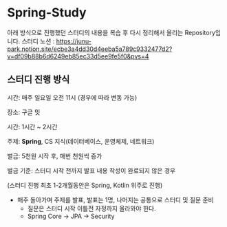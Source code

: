 # Spring-Study
아래 방식으로 진행했던 스터디의 내용을 복습 후 다시 정리해서 올리는 Repository입니다.
스터디 노션 : https://junu-park.notion.site/ecbe3a4dd30d4eeba5a789c9332477d2?v=df09b88b6d6249eb85ec33d5ee9fe5f0&pvs=4

## 스터디 진행 방식

시간: 매주 일요일 오전 11시 (경우에 따라 변동 가능)

장소: 구글 밋

시간: 1시간 ~ 2시간

주제: **Spring**, CS 지식(데이터베이스, 운영체제, 네트워크)

벌금: 5천원 시작 후, 매번 천원씩 증가

벌금 기준: 스터디 시작 전까지 발표 내용 작성이 완료되지 않은 경우

(스터디 진행 최초 1-2개월동안은 Spring, Kotlin 위주로 진행)

- 매주 돌아가며 주제를 발표, 발표는 1명, 나머지는 공통으로 스터디 및 질문 준비
    - 질문은 스터디 시작 이틀전 자정까지 올라와야 한다.
    - Spring Core -> JPA -> Security
